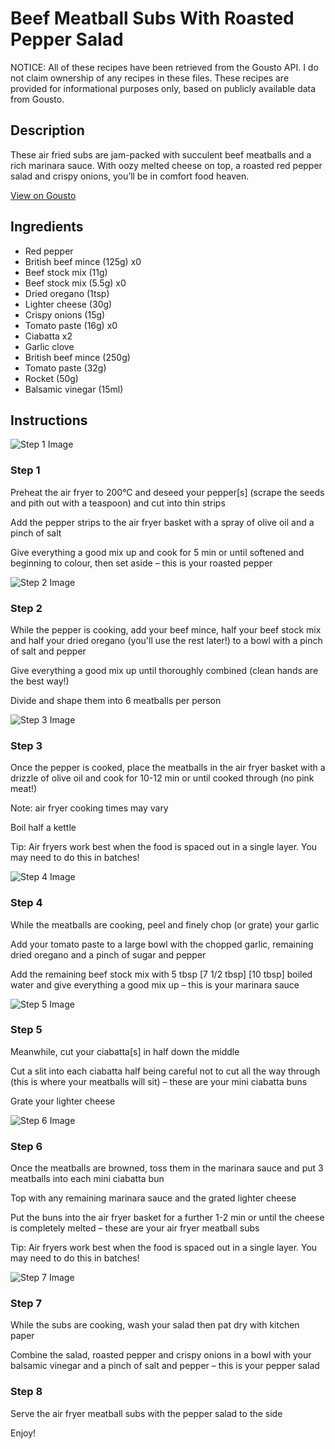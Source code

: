 # Beef Meatball Subs With Roasted Pepper Salad

NOTICE: All of these recipes have been retrieved from the Gousto API. I do not claim ownership of any recipes in these files. These recipes are provided for informational purposes only, based on publicly available data from Gousto.

## Description

These air fried subs are jam-packed with succulent beef meatballs and a rich marinara sauce. With oozy melted cheese on top, a roasted red pepper salad and crispy onions, you’ll be in comfort food heaven. 

[View on Gousto](https://www.gousto.co.uk/recipes/cookbook/beef-meatball-subs-with-roasted-pepper-salad)

## Ingredients

- Red pepper
- British beef mince (125g) x0
- Beef stock mix (11g)
- Beef stock mix (5.5g) x0
- Dried oregano (1tsp)
- Lighter cheese (30g)
- Crispy onions (15g)
- Tomato paste (16g) x0
- Ciabatta x2
- Garlic clove
- British beef mince (250g)
- Tomato paste (32g)
- Rocket (50g)
- Balsamic vinegar (15ml)

## Instructions

![Step 1 Image](https://production-media.gousto.co.uk/cms/recipe-step-image/Step-1-1675253167840-x200.jpg)

### Step 1

Preheat the air fryer to 200°C and deseed your pepper[s] (scrape the seeds and pith out with a teaspoon) and cut into thin strips

Add the pepper strips to the air fryer basket with a spray of olive oil and a pinch of salt

Give everything a good mix up and cook for 5 min or until softened and beginning to colour, then set aside – this is your roasted pepper

![Step 2 Image](https://production-media.gousto.co.uk/cms/recipe-step-image/Step-2-1675253171561-x200.jpg)

### Step 2

While the pepper is cooking, add your beef mince, half your beef stock mix and half your dried oregano (you'll use the rest later!) to a bowl with a pinch of salt and pepper

Give everything a good mix up until thoroughly combined (clean hands are the best way!)

Divide and shape them into 6 meatballs per person

![Step 3 Image](https://production-media.gousto.co.uk/cms/recipe-step-image/Step-3-1675253175209-x200.jpg)

### Step 3

Once the pepper is cooked, place the meatballs in the air fryer basket with a drizzle of olive oil and cook for 10-12 min or until cooked through (no pink meat!)

Note: air fryer cooking times may vary

Boil half a kettle

Tip: Air fryers work best when the food is spaced out in a single layer. You may need to do this in batches!

![Step 4 Image](https://production-media.gousto.co.uk/cms/recipe-step-image/Step-4-1675253179561-x200.jpg)

### Step 4

While the meatballs are cooking, peel and finely chop (or grate) your garlic

Add your tomato paste to a large bowl with the chopped garlic, remaining dried oregano and a pinch of sugar and pepper

Add the remaining beef stock mix with 5 tbsp <span class="text-purple">[7 1/2 tbsp]</span> <span class="text-danger">[10 tbsp] </span>boiled water and give everything a good mix up – this is your marinara sauce

![Step 5 Image](https://production-media.gousto.co.uk/cms/recipe-step-image/Step-5-1675253191273-x200.jpg)

### Step 5

Meanwhile, cut your ciabatta[s] in half down the middle

Cut a slit into each ciabatta half being careful not to cut all the way through (this is where your meatballs will sit) – these are your mini ciabatta buns

Grate your lighter cheese

![Step 6 Image](https://production-media.gousto.co.uk/cms/recipe-step-image/Step-6-1675253187760-x200.jpg)

### Step 6

Once the meatballs are browned, toss them in the marinara sauce and put 3 meatballs into each mini ciabatta bun

Top with any remaining marinara sauce and the grated lighter cheese

Put the buns into the air fryer basket for a further 1-2 min or until the cheese is completely melted – these are your air fryer meatball subs

Tip: Air fryers work best when the food is spaced out in a single layer. You may need to do this in batches!

![Step 7 Image](https://production-media.gousto.co.uk/cms/recipe-step-image/Step-7-1675253196772-x200.jpg)

### Step 7

While the subs are cooking, wash your salad then pat dry with kitchen paper

Combine the salad, roasted pepper and crispy onions in a bowl with your balsamic vinegar and a pinch of salt and pepper – this is your pepper salad

### Step 8

Serve the air fryer meatball subs with the pepper salad to the side

Enjoy!

